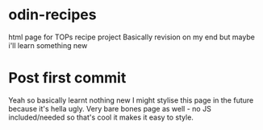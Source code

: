 # odin-recipes
html page  for TOPs recipe project
Basically revision on my end but maybe i'll learn something new

# Post first commit 
Yeah so basically learnt nothing new
I might stylise this page in the future because it's hella ugly. Very bare bones page as well - no JS included/needed so that's cool it makes it easy to style.